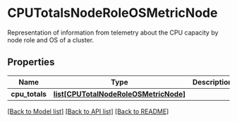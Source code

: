 # CPUTotalsNodeRoleOSMetricNode

Representation of information from telemetry about the CPU capacity by node role and OS of a cluster.
## Properties
Name | Type | Description | Notes
------------ | ------------- | ------------- | -------------
**cpu_totals** | [**list[CPUTotalNodeRoleOSMetricNode]**](CPUTotalNodeRoleOSMetricNode.md) |  | [optional] 

[[Back to Model list]](../README.md#documentation-for-models) [[Back to API list]](../README.md#documentation-for-api-endpoints) [[Back to README]](../README.md)


